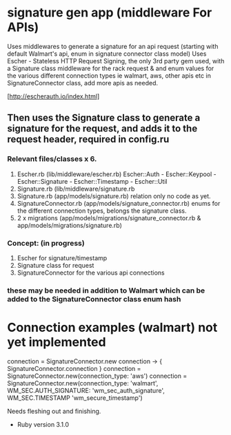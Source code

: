 # signature gen app  (middleware For APIs)

Uses middlewares to generate a signature for an api request (starting with default Walmart's api, enum in signature connector class model) 
Uses Escher - Stateless HTTP Request Signing, the only 3rd party gem used, with a Signature class middleware for the rack request & and enum values for the various
different connection types ie walmart, aws, other apis etc in SignatureConnector class, add more apis as needed.

[http://escherauth.io/index.html]

## Then uses the Signature class to generate a signature for the request, and adds it to the request header, required in config.ru

### Relevant files/classes x 6.

1. Escher.rb (lib/middleware/escher.rb)  Escher::Auth - Escher::Keypool - Escher::Signature - Escher::Timestamp - Escher::Util
2. Signature.rb  (lib/middleware/signature.rb
3. Signature.rb (app/models/signature.rb) relation only no code as yet. 
4. SignatureConnector.rb  (app/models/signature_connector.rb)  enums for the different connection types, belongs the signature class.
5. 2 x migrations (app/models/migrations/signature_connector.rb & app/models/migrations/signature.rb)

### Concept: (in progress) 
1. Escher for signature/timestamp 
2. Signature class for request 
3. SignatureConnector for the various api connections
### these may be needed in addition to Walmart which can be added to the SignatureConnector class enum hash

# Connection examples (walmart) not yet implemented
connection = SignatureConnector.new
connection -> {
SignatureConnector.connection
}
connection = SignatureConnector.new(connection_type: 'aws')
connection = SignatureConnector.new(connection_type: 'walmart', WM_SEC.AUTH_SIGNATURE: 'wm_sec_auth_signature', WM_SEC.TIMESTAMP 'wm_secure_timestamp')

Needs fleshing out and finishing.

* Ruby version 3.1.0


